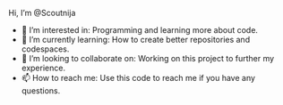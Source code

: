  Hi, I’m @Scoutnija
- 👀 I’m interested in:
  Programming and learning more about code.
- 🌱 I’m currently learning:
  How to create better repositories and codespaces.
- 💞️ I’m looking to collaborate on:
  Working on this project to further my experience.
- 📫 How to reach me:
  Use this code to reach me if you have any questions.
<!---
Scoutnija/Scoutnija is a ✨ special ✨ repository because its `README.md` (this file) appears on your GitHub profile.
You can click the Preview link to take a look at your changes.
--->
